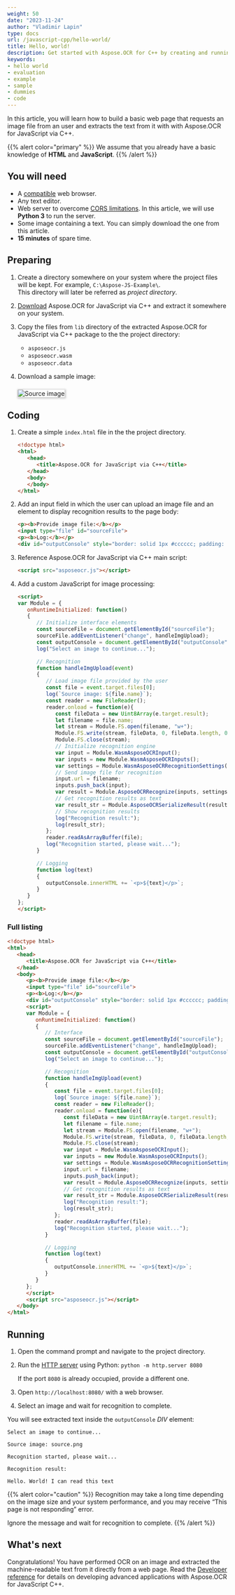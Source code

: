 ```yaml
---
weight: 50
date: "2023-11-24"
author: "Vladimir Lapin"
type: docs
url: /javascript-cpp/hello-world/
title: Hello, world!
description: Get started with Aspose.OCR for C++ by creating and running a bare minimum example.
keywords:
- hello world
- evaluation
- example
- sample
- dummies
- code
---
```


In this article, you will learn how to build a basic web page that requests an image file from an user and extracts the text from it with with Aspose.OCR for JavaScript via C++.

{{% alert color="primary" %}} 
We assume that you already have a basic knowledge of **HTML** and **JavaScript**.
{{% /alert %}} 

## You will need

- A [compatible](/ocr/javascript-cpp/system-requirements/) web browser.
- Any text editor.
- Web server to overcome [CORS limitations](/ocr/javascript-cpp/system-requirements/#working-with-local-files). In this article, we will use **Python 3** to run the server.
- Some image containing a text. You can simply download the one from this article.
- **15 minutes** of spare time.

## Preparing

1. Create a directory somewhere on your system where the project files will be kept. For example, `C:\Aspose-JS-Example\`.  
   This directory will later be referred as _project directory_.
2. [Download](https://releases.aspose.com/ocr/javascript-cpp/) Aspose.OCR for JavaScript via C++ and extract it somewhere on your system.
3. Copy the files from `lib` directory of the extracted Aspose.OCR for JavaScript via C++ package to the the project directory:

    - `asposeocr.js`
    - `asposeocr.wasm`
    - `asposeocr.data`

4. Download a sample image:
   
   <img src="source.png" alt="Source image" style="box-shadow: 1px 1px 4px 2px rgba(0,0,0,0.2);margin-top:8px;" />

## Coding

1. Create a simple `index.html` file in the the project directory.
   ```html
   <!doctype html>
   <html>
      <head>
         <title>Aspose.OCR for JavaScript via C++</title>
      </head>
      <body>
      </body>
   </html>
   ```

2. Add an input field in which the user can upload an image file and an element to display recognition results to the page body:
   ```html
   <p><b>Provide image file:</b></p>
   <input type="file" id="sourceFile">
   <p><b>Log:</b></p>
   <div id="outputConsole" style="border: solid 1px #cccccc; padding: 10px;"></div>
   ```

3. Reference Aspose.OCR for JavaScript via C++ main script:
   ```html
   <script src="asposeocr.js"></script>
   ```

4. Add a custom JavaScript for image processing:
   ```html
   <script>
   var Module = {
      onRuntimeInitialized: function()
      {
         // Initialize interface elements
         const sourceFile = document.getElementById("sourceFile");
         sourceFile.addEventListener("change", handleImgUpload);
         const outputConsole = document.getElementById("outputConsole");
         log("Select an image to continue...");

         // Recognition
         function handleImgUpload(event)
         {
            // Load image file provided by the user
            const file = event.target.files[0];
            log(`Source image: ${file.name}`);
            const reader = new FileReader();
            reader.onload = function(e){
               const fileData = new Uint8Array(e.target.result);
               let filename = file.name;
               let stream = Module.FS.open(filename, "w+");
               Module.FS.write(stream, fileData, 0, fileData.length, 0);
               Module.FS.close(stream);
               // Initialize recognition engine
               var input = Module.WasmAsposeOCRInput();
               var inputs = new Module.WasmAsposeOCRInputs();
               var settings = Module.WasmAsposeOCRRecognitionSettings();
               // Send image file for recognition
               input.url = filename;
               inputs.push_back(input);
               var result = Module.AsposeOCRRecognize(inputs, settings);
               // Get recognition results as text
               var result_str = Module.AsposeOCRSerializeResult(result, Module.ExportFormat.text);
               // Show recognition results
               log("Recognition result:");
               log(result_str);
            };
            reader.readAsArrayBuffer(file);
            log("Recognition started, please wait...");
         }

         // Logging
         function log(text)
         {
            outputConsole.innerHTML += `<p>${text}</p>`;
         }
      }
   };
   </script>
   ```

### Full listing

```html
<!doctype html>
<html>
   <head>
      <title>Aspose.OCR for JavaScript via C++</title>
   </head>
   <body>
      <p><b>Provide image file:</b></p>
      <input type="file" id="sourceFile">
      <p><b>Log:</b></p>
      <div id="outputConsole" style="border: solid 1px #cccccc; padding: 10px;"></div>
      <script>
      var Module = {
         onRuntimeInitialized: function()
         {
            // Interface
            const sourceFile = document.getElementById("sourceFile");
            sourceFile.addEventListener("change", handleImgUpload);
            const outputConsole = document.getElementById("outputConsole");
            log("Select an image to continue...");

            // Recognition
            function handleImgUpload(event)
            {
               const file = event.target.files[0];
               log(`Source image: ${file.name}`);
               const reader = new FileReader();
               reader.onload = function(e){
                  const fileData = new Uint8Array(e.target.result);
                  let filename = file.name;
                  let stream = Module.FS.open(filename, "w+");
                  Module.FS.write(stream, fileData, 0, fileData.length, 0);
                  Module.FS.close(stream);
                  var input = Module.WasmAsposeOCRInput();
                  var inputs = new Module.WasmAsposeOCRInputs();
                  var settings = Module.WasmAsposeOCRRecognitionSettings();
                  input.url = filename;
                  inputs.push_back(input);
                  var result = Module.AsposeOCRRecognize(inputs, settings);
                  // Get recognition results as text
                  var result_str = Module.AsposeOCRSerializeResult(result, Module.ExportFormat.text);
                  log("Recognition result:");
                  log(result_str);
               };
               reader.readAsArrayBuffer(file);
               log("Recognition started, please wait...");
            }

            // Logging
            function log(text)
            {
               outputConsole.innerHTML += `<p>${text}</p>`;
            }
         }
      };
      </script>
      <script src="asposeocr.js"></script>
   </body>
</html>
```

## Running

1. Open the command prompt and navigate to the project directory.
2. Run the [HTTP server](https://docs.python.org/3/library/http.server.html) using Python:
   `python -m http.server 8080`

   If the port `8080` is already occupied, provide a different one.
3. Open `http://localhost:8080/` with a web browser.
4. Select an image and wait for recognition to complete.

You will see extracted text inside the `outputConsole` _DIV_ element:

```
Select an image to continue...

Source image: source.png

Recognition started, please wait...

Recognition result:

Hello. World! I can read this text
```

{{% alert color="caution" %}} 
Recognition may take a long time depending on the image size and your system performance, and you may receive “This page is not responding” error.

Ignore the message and wait for recognition to complete.
{{% /alert %}} 

## What's next

Congratulations! You have performed OCR on an image and extracted the machine-readable text from it directly from a web page. Read the [Developer reference](/ocr/javascript-cpp/developer-reference/) for details on developing advanced applications with Aspose.OCR for JavaScript C++.
